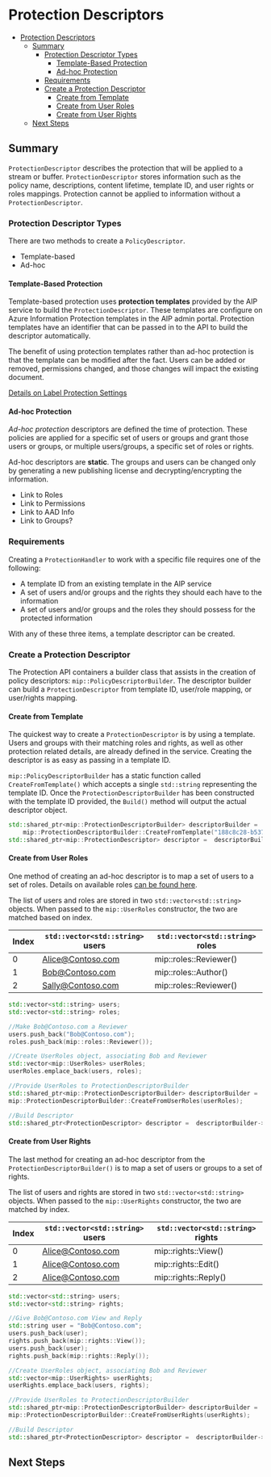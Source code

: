 # Protection Descriptors

- [Protection Descriptors](#protection-descriptors)
    - [Summary](#summary)
        - [Protection Descriptor Types](#protection-descriptor-types)
            - [Template-Based Protection](#template-based-protection)
            - [Ad-hoc Protection](#ad-hoc-protection)
        - [Requirements](#requirements)
        - [Create a Protection Descriptor](#create-a-protection-descriptor)
            - [Create from Template](#create-from-template)
            - [Create from User Roles](#create-from-user-roles)
            - [Create from User Rights](#create-from-user-rights)
    - [Next Steps](#next-steps)

## Summary

`ProtectionDescriptor` describes the protection that will be applied to a stream or buffer. `ProtectionDescriptor` stores information such as the policy name, descriptions, content lifetime, template ID, and user rights or roles mappings. Protection cannot be applied to information without a `ProtectionDescriptor`.

### Protection Descriptor Types

There are two methods to create a `PolicyDescriptor`.

- Template-based
- Ad-hoc

#### Template-Based Protection

Template-based protection uses **protection templates** provided by the AIP service to build the `ProtectionDescriptor`. These templates are configure on Azure Information Protection templates in the AIP admin portal. Protection templates have an identifier that can be passed in to the API to build the descriptor automatically.

The benefit of using protection templates rather than ad-hoc protection is that the template can be modified after the fact. Users can be added or removed, permissions changed, and those changes will impact the existing document.

[Details on Label Protection Settings]()

#### Ad-hoc Protection

*Ad-hoc protection* descriptors are defined the time of protection. These policies are applied for a specific set of users or groups and grant those users or groups, or multiple users/groups, a specific set of roles or rights.

Ad-hoc descriptors are **static**. The groups and users can be changed only by generating a new publishing license and decrypting/encrypting the information.

- Link to Roles
- Link to Permissions
- Link to AAD Info
- Link to Groups?

### Requirements

Creating a `ProtectionHandler` to work with a specific file requires one of the following:

- A template ID from an existing template in the AIP service
- A set of users and/or groups and the rights they should each have to the information
- A set of users and/or groups and the roles they should possess for the protected information

With any of these three items, a template descriptor can be created.

### Create a Protection Descriptor

The Protection API containers a builder class that assists in the creation of policy descriptors: `mip::PolicyDescriptorBuilder`. The descriptor builder can build a `ProtectionDescriptor` from template ID, user/role mapping, or user/rights mapping.

#### Create from Template

The quickest way to create a `ProtectionDescriptor` is by using a template. Users and groups with their matching roles and rights, as well as other protection related details, are already defined in the service. Creating the descriptor is as easy as passing in a template ID.

`mip::PolicyDescriptorBuilder` has a static function called `CreateFromTemplate()` which accepts a single `std::string` representing the template ID. Once the `ProtectionDescriptorBuilder` has been constructed with the template ID provided, the `Build()` method will output the actual descriptor object.

```cpp
std::shared_ptr<mip::ProtectionDescriptorBuilder> descriptorBuilder = 
    mip::ProtectionDescriptorBuilder::CreateFromTemplate("188c8c28-b537-458d-b61e-b1ed7cd82e79");
std::shared_ptr<mip::ProtectionDescriptor> descriptor =  descriptorBuilder->Build();
```

#### Create from User Roles

One method of creating an ad-hoc descriptor is to map a set of users to a set of roles. Details on available roles [can be found here]().

The list of users and roles are stored in two `std::vector<std::string>` objects. When passed to the `mip::UserRoles` constructor, the two are matched based on index.

| Index | `std::vector<std::string>` users              | `std::vector<std::string>` roles                   |
|-------|-------------------|------------------------|
|   0   | Alice@Contoso.com | mip::roles::Reviewer() |
|   1   | Bob@Contoso.com   | mip::roles::Author()   |
|   2   | Sally@Contoso.com | mip::roles::Reviewer() |


```cpp
std::vector<std::string> users;
std::vector<std::string> roles;

//Make Bob@Contoso.com a Reviewer
users.push_back("Bob@Contoso.com");
roles.push_back(mip::roles::Reviewer());

//Create UserRoles object, associating Bob and Reviewer
std::vector<mip::UserRoles> userRoles;
userRoles.emplace_back(users, roles);

//Provide UserRoles to ProtectionDescriptorBuilder
std::shared_ptr<mip::ProtectionDescriptorBuilder> descriptorBuilder = 
mip::ProtectionDescriptorBuilder::CreateFromUserRoles(userRoles);

//Build Descriptor
std::shared_ptr<ProtectionDescriptor> descriptor =  descriptorBuilder->Build();
```

#### Create from User Rights

The last method for creating an ad-hoc descriptor from the `ProtectionDescriptorBuilder()` is to map a set of users or groups to a set of rights. 

The list of users and rights are stored in two `std::vector<std::string>` objects. When passed to the `mip::UserRights` constructor, the two are matched by index.

| Index | `std::vector<std::string>` users              | `std::vector<std::string>` rights                   |
|-------|-------------------|------------------------|
|   0   | Alice@Contoso.com | mip::rights::View() |
|   1   | Alice@Contoso.com | mip::rights::Edit()   |
|   2   | Alice@Contoso.com | mip::rights::Reply() |

```cpp
std::vector<std::string> users;
std::vector<std::string> rights;

//Give Bob@Contoso.com View and Reply
std::string user = "Bob@Contoso.com";
users.push_back(user);
rights.push_back(mip::rights::View());
users.push_back(user);
rights.push_back(mip::rights::Reply());

//Create UserRoles object, associating Bob and Reviewer
std::vector<mip::UserRights> userRights;
userRights.emplace_back(users, rights);

//Provide UserRoles to ProtectionDescriptorBuilder
std::shared_ptr<mip::ProtectionDescriptorBuilder> descriptorBuilder =
mip::ProtectionDescriptorBuilder::CreateFromUserRights(userRights);

//Build Descriptor
std::shared_ptr<ProtectionDescriptor> descriptor =  descriptorBuilder->Build();
```

## Next Steps
